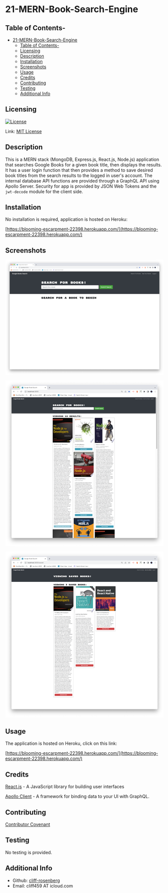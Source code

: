 # 21-MERN-Book-Search-Engine

## Table of Contents-
- [21-MERN-Book-Search-Engine](#21-mern-book-search-engine)
  - [Table of Contents-](#table-of-contents-)
  - [Licensing](#licensing)
  - [Description](#description)
  - [Installation](#installation)
  - [Screenshots](#screenshots)
  - [Usage](#usage)
  - [Credits](#credits)
  - [Contributing](#contributing)
  - [Testing](#testing)
  - [Additional Info](#additional-info)

## Licensing

[![License](https://img.shields.io/badge/license-MIT-green)](./LICENSE)

Link: [MIT License](https://opensource.org/licenses/MIT)

## Description

This is a MERN stack (MongoDB, Express.js, React.js, Node.js) application that searches Google Books for a given book title, then displays the results. It has a user login function that then provides a method to save desired book titles from the search results to the logged in user's account. The internal database API functions are provided through a GraphQL API using Apollo Server. Security for app is provided by JSON Web Tokens and the `jwt-decode` module for the client side.

## Installation

No installation is required, application is hosted on Heroku:

[https://blooming-escarpment-22398.herokuapp.com/](https://blooming-escarpment-22398.herokuapp.com/)

## Screenshots

![screenshot1](./assets/screenshot1.png)

![screenshot2](./assets/screenshot2.png)

![screesnhot3](./assets/screenshot3.png)

## Usage

The application is hosted on Heroku, click on this link: 

[https://blooming-escarpment-22398.herokuapp.com/](https://blooming-escarpment-22398.herokuapp.com/)

## Credits

[React.js](https://reactjs.org/) - A JavaScript library for building user interfaces

[Apollo Client](https://www.apollographql.com/apollo-client) - A framework for binding data to your UI with GraphQL.

## Contributing

  [Contributor Covenant](https://www.contributor-covenant.org/)

## Testing

  No testing is provided.

## Additional Info

- Github: [cliff-rosenberg](https://github.com/cliff-rosenberg)
- Email: cliff459 AT icloud.com